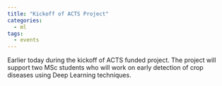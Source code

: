 ```yaml
---
title: "Kickoff of ACTS Project"
categories:
  - ml
tags:
  - events
---
```

Earlier today during the kickoff of ACTS funded project. The project will support two MSc students who will work on early detection of crop diseases using Deep Learning techniques.

<img src="/assets/images/ACTS2.heic" class="align-center" alt="">
